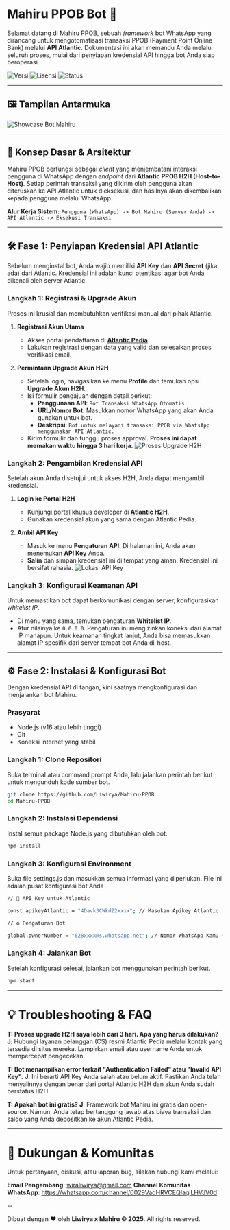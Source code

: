 # Mahiru PPOB Bot 🤖

Selamat datang di Mahiru PPOB, sebuah *framework* bot WhatsApp yang dirancang untuk mengotomatisasi transaksi PPOB (Payment Point Online Bank) melalui **API Atlantic**. Dokumentasi ini akan memandu Anda melalui seluruh proses, mulai dari penyiapan kredensial API hingga bot Anda siap beroperasi.

![Versi](https://img.shields.io/badge/versi-1.0.0-blue.svg)
![Lisensi](https://img.shields.io/badge/lisensi-MIT-green.svg)
![Status](https://img.shields.io/badge/status-Aktif-brightgreen.svg)

---

## 🖼️ Tampilan Antarmuka
![Showcase Bot Mahiru](https://files.catbox.moe/h9tt6l.jpg)

---

## 📖 Konsep Dasar & Arsitektur

Mahiru PPOB berfungsi sebagai *client* yang menjembatani interaksi pengguna di WhatsApp dengan *endpoint* dari **Atlantic PPOB H2H (Host-to-Host)**. Setiap perintah transaksi yang dikirim oleh pengguna akan diteruskan ke API Atlantic untuk dieksekusi, dan hasilnya akan dikembalikan kepada pengguna melalui WhatsApp.

**Alur Kerja Sistem:**
`Pengguna (WhatsApp) -> Bot Mahiru (Server Anda) -> API Atlantic -> Eksekusi Transaksi`

---

## 🛠️ Fase 1: Penyiapan Kredensial API Atlantic

Sebelum menginstal bot, Anda wajib memiliki **API Key** dan **API Secret** (jika ada) dari Atlantic. Kredensial ini adalah kunci otentikasi agar bot Anda dikenali oleh server Atlantic.

### Langkah 1: Registrasi & Upgrade Akun
Proses ini krusial dan membutuhkan verifikasi manual dari pihak Atlantic.

1.  **Registrasi Akun Utama**
    - Akses portal pendaftaran di [**Atlantic Pedia**](https://m.atlantic-pedia.co.id/).
    - Lakukan registrasi dengan data yang valid dan selesaikan proses verifikasi email.

2.  **Permintaan Upgrade Akun H2H**
    - Setelah login, navigasikan ke menu **Profile** dan temukan opsi **Upgrade Akun H2H**.
    - Isi formulir pengajuan dengan detail berikut:
        - **Penggunaan API**: `Bot Transaksi WhatsApp Otomatis`
        - **URL/Nomor Bot**: Masukkan nomor WhatsApp yang akan Anda gunakan untuk bot.
        - **Deskripsi**: `Bot untuk melayani transaksi PPOB via WhatsApp menggunakan API Atlantic.`
    - Kirim formulir dan tunggu proses approval. **Proses ini dapat memakan waktu hingga 3 hari kerja.**
    ![Proses Upgrade H2H](https://img1.pixhost.to/images/6555/612032552_skyzo.jpg)

### Langkah 2: Pengambilan Kredensial API
Setelah akun Anda disetujui untuk akses H2H, Anda dapat mengambil kredensial.

1.  **Login ke Portal H2H**
    - Kunjungi portal khusus developer di [**Atlantic H2H**](https://atlantich2h.com/).
    - Gunakan kredensial akun yang sama dengan Atlantic Pedia.

2.  **Ambil API Key**
    - Masuk ke menu **Pengaturan API**. Di halaman ini, Anda akan menemukan **API Key** Anda.
    - **Salin** dan simpan kredensial ini di tempat yang aman. Kredensial ini bersifat rahasia.
    ![Lokasi API Key](https://img1.pixhost.to/images/6555/612033713_skyzo.jpg)

### Langkah 3: Konfigurasi Keamanan API
Untuk memastikan bot dapat berkomunikasi dengan server, konfigurasikan *whitelist IP*.

-   Di menu yang sama, temukan pengaturan **Whitelist IP**.
-   Atur nilainya ke `0.0.0.0`. Pengaturan ini mengizinkan koneksi dari alamat IP manapun. Untuk keamanan tingkat lanjut, Anda bisa memasukkan alamat IP spesifik dari server tempat bot Anda di-host.

---

## ⚙️ Fase 2: Instalasi & Konfigurasi Bot

Dengan kredensial API di tangan, kini saatnya mengkonfigurasi dan menjalankan bot Mahiru.

### Prasyarat
-   Node.js (v16 atau lebih tinggi)
-   Git
-   Koneksi internet yang stabil

### Langkah 1: Clone Repositori
Buka terminal atau command prompt Anda, lalu jalankan perintah berikut untuk mengunduh kode sumber bot.
```bash
git clone https://github.com/Liwirya/Mahiru-PPOB
cd Mahiru-PPOB
```

### Langkah 2: Instalasi Dependensi
Instal semua package Node.js yang dibutuhkan oleh bot.
```bash
npm install
```

### Langkah 3: Konfigurasi Environment
Buka file settings.js dan masukkan semua informasi yang diperlukan. File ini adalah pusat konfigurasi bot Anda
```bash
// 🔑 API Key untuk Atlantic

const apikeyAtlantic = "4Davk3CWkdZ2xxxx"; // Masukan Apikey Atlantic

// ⚙️ Pengaturan Bot

global.ownerNumber = "628xxxx@s.whatsapp.net"; // Nomor WhatsApp Kamu ( Owner )
```

### Langkah 4: Jalankan Bot
Setelah konfigurasi selesai, jalankan bot menggunakan perintah berikut.
```bash
npm start
```

---

# 💡 Troubleshooting & FAQ
<b>T: Proses upgrade H2H saya lebih dari 3 hari. Apa yang harus dilakukan?</b>
<b>J</b>: Hubungi layanan pelanggan (CS) resmi Atlantic Pedia melalui kontak yang tersedia di situs mereka. Lampirkan email atau username Anda untuk mempercepat pengecekan.

<b>T: Bot menampilkan error terkait "Authentication Failed" atau "Invalid API Key".</b>
<b>J</b>: Ini berarti API Key Anda salah atau belum aktif. Pastikan Anda telah menyalinnya dengan benar dari portal Atlantic H2H dan akun Anda sudah berstatus H2H.

<b>T: Apakah bot ini gratis?</b>
<b>J</b>: Framework bot Mahiru ini gratis dan open-source. Namun, Anda tetap bertanggung jawab atas biaya transaksi dan saldo yang Anda depositkan ke akun Atlantic Pedia.

---

# 📢 Dukungan & Komunitas
Untuk pertanyaan, diskusi, atau laporan bug, silakan hubungi kami melalui:

<b>Email Pengembang</b>: wiraliwirya@gmail.com
<b>Channel Komunitas WhatsApp</b>: https://whatsapp.com/channel/0029VadHRVCEQIagiLHVJV0d

--

Dibuat dengan ❤️ oleh <b>Liwirya x Mahiru © 2025</b>. All rights reserved.
